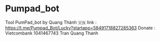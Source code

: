 # Pumpad_bot
Tool PumPad_bot by Quang Thành 🇻🇳
link : https://t.me/Pumpad_Bot/Lucky?startapp=58491718827285363
Donate : Vietcombank 
1041467743
Tran Quang Thanh
